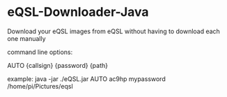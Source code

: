 # eQSL-Downloader-Java
Download your eQSL images from eQSL without having to download each one manually 


command line options: 

AUTO {callsign} {password} {path}

example:
java -jar ./eQSL.jar AUTO ac9hp mypassword /home/pi/Pictures/eqsl

